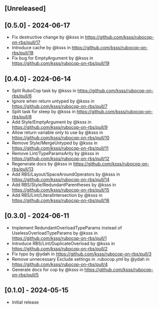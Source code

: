 ## [Unreleased]

## [0.5.0] - 2024-06-17

* Fix destructive change by @ksss in https://github.com/ksss/rubocop-on-rbs/pull/17
* Introduce cache by @ksss in https://github.com/ksss/rubocop-on-rbs/pull/18
* Fix bug for EmptyArgument by @ksss in https://github.com/ksss/rubocop-on-rbs/pull/19

## [0.4.0] - 2024-06-14

* Split RuboCop task by @ksss in https://github.com/ksss/rubocop-on-rbs/pull/6
* Ignore when return untyped by @ksss in https://github.com/ksss/rubocop-on-rbs/pull/7
* Split task for steep by @ksss in https://github.com/ksss/rubocop-on-rbs/pull/8
* Add Style/EmptyArgument by @ksss in https://github.com/ksss/rubocop-on-rbs/pull/9
* Allow return variable only to use by @ksss in https://github.com/ksss/rubocop-on-rbs/pull/10
* Remove Style/MergeUntyped by @ksss in https://github.com/ksss/rubocop-on-rbs/pull/11
* Remove Lint/TypeParamsArity by @ksss in https://github.com/ksss/rubocop-on-rbs/pull/12
* Regenerate docs by @ksss in https://github.com/ksss/rubocop-on-rbs/pull/13
* Add RBS/Layout/SpaceAroundOperators by @ksss in https://github.com/ksss/rubocop-on-rbs/pull/14
* Add RBS/Style/RedundantParentheses by @ksss in https://github.com/ksss/rubocop-on-rbs/pull/15
* Add RBS/Lint/LiteralIntersection by @ksss in https://github.com/ksss/rubocop-on-rbs/pull/16

## [0.3.0] - 2024-06-11

* Implement RedundantOverloadTypeParams instead of UselessOverloadTypeParams by @ksss in https://github.com/ksss/rubocop-on-rbs/pull/1
* Introduce RBS/Lint/DuplicateOverload by @ksss in https://github.com/ksss/rubocop-on-rbs/pull/2
* Fix typo by @ydah in https://github.com/ksss/rubocop-on-rbs/pull/3
* Remove unnecessary Exclude settings in  .rubocop.yml by @ydah in https://github.com/ksss/rubocop-on-rbs/pull/4
* Generate docs for cop by @ksss in https://github.com/ksss/rubocop-on-rbs/pull/5

## [0.1.0] - 2024-05-15

- Initial release
